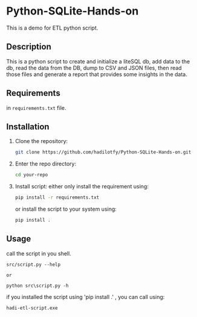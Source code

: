 # Python-SQLite-Hands-on

This is a demo for ETL python script.

## Description

This is a python script to create and initialize a liteSQL db, add data to the db, read the data from the DB, dump to CSV and JSON files, then read those files and generate a report that provides some insights in the data.

## Requirements

in `requirements.txt` file.

## Installation

1. Clone the repository:

   ```bash
   git clone https://github.com/hadilotfy/Python-SQLite-Hands-on.git
   ```
2. Enter the repo directory:

   ```bash
   cd your-repo
   ```
3. Install script:
   either only install the requirement using:

   ```bash
   pip install -r requirements.txt
   ```

   or install the script to your system using:

   ```bash
   pip install .
   ```

## Usage

call the script in you shell.

    src/script.py --help

    or

    python src\script.py -h

if you installed the script using 'pip install .' , you can call using:

    hadi-etl-script.exe
